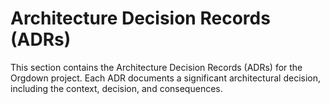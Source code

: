 # Architecture Decision Records (ADRs)

This section contains the Architecture Decision Records (ADRs) for the Orgdown project. Each ADR documents a significant architectural decision, including the context, decision, and consequences.
